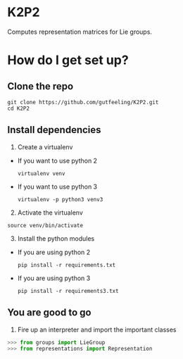 # K2P2

Computes representation matrices for Lie groups.

# How do I get set up? #

## Clone the repo

```
git clone https://github.com/gutfeeling/K2P2.git
cd K2P2
```


## Install dependencies

1. Create a virtualenv
  - If you want to use python 2

    ```  
    virtualenv venv
    ```
  - If you want to use python 3

    ```
    virtualenv -p python3 venv3
    ```

2. Activate the virtualenv

  ```
  source venv/bin/activate
  ```

3. Install the python modules
  - If you are using python 2

    ```
    pip install -r requirements.txt
    ````
  - If you are using python 3

    ```
    pip install -r requirements3.txt
    ````

## You are good to go

1. Fire up an interpreter and import the important classes

  ```python
  >>> from groups import LieGroup
  >>> from representations import Representation
  ```
